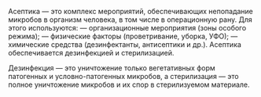 Асептика — это комплекс мероприятий, обеспечивающих непопадание микробов в организм человека, в том числе в операционную рану.
Для этого используются: 
— организационные мероприятия (зоны особого режима);
— физические факторы (проветривание, уборка, УФО); 
— химические средства (дезинфектанты, антисептики и др.). 
Асептика обеспечивается дезинфекцией и стерилизацией.

Дезинфекция — это уничтожение только вегетативных форм патогенных и условно-патогенных микробов, а стерилизация — это полное уничтожение микробов и их спор в стерилизуемом материале.